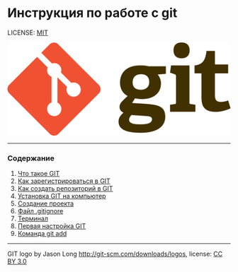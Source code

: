 # Инструкция по работе с git

LICENSE: [MIT](./license.md)

![GIT-LOGO](./assets/Git-logo.png)
___

### Содержание

1. [Что такое GIT](./whatisgit.md "Знакомство")
2. [Как зарегистрироваться в GIT](./registr.md "Регистрация")
3. [Как создать репозиторий в GIT](./create.md "Создание")
4. [Установка GIT на компьютер](./download.md "Установка")
5. [Создание проекта](./first.md "Создание проекта")
6. [Файл .gitignore](./ignore.md "Файл gitignore")
7. [Терминал](./terminal.md "Терминал")
8. [Первая настройка GIT](./set.md "Первая настройка")
9. [Команда git add](./add.md "git add")
---

GIT logo by Jason Long http://git-scm.com/downloads/logos, license: [CC BY 3.0](https://creativecommons.org/licenses/by/3.0/)